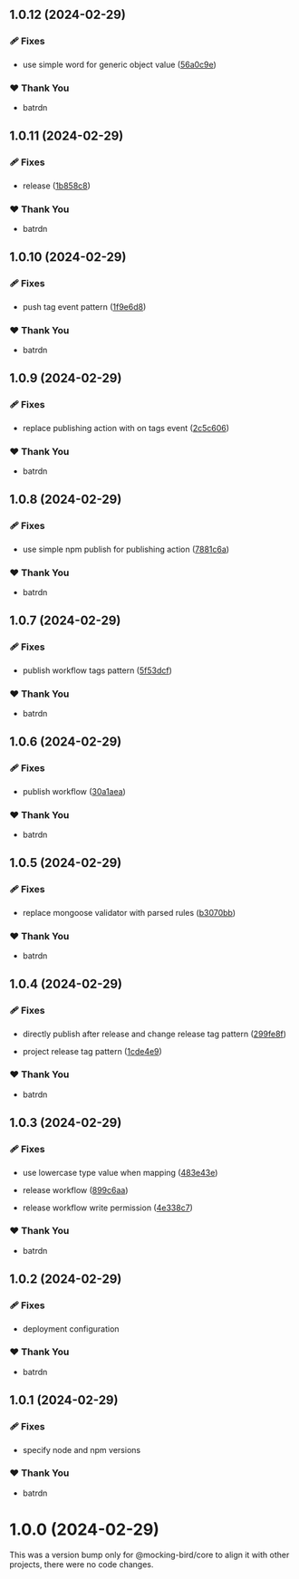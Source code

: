 ## 1.0.12 (2024-02-29)


### 🩹 Fixes

- use simple word for generic object value ([56a0c9e](https://github.com/batrdn/mocking-bird/commit/56a0c9e))


### ❤️  Thank You

- batrdn

## 1.0.11 (2024-02-29)


### 🩹 Fixes

- release ([1b858c8](https://github.com/batrdn/mocking-bird/commit/1b858c8))


### ❤️  Thank You

- batrdn

## 1.0.10 (2024-02-29)


### 🩹 Fixes

- push tag event pattern ([1f9e6d8](https://github.com/batrdn/mocking-bird/commit/1f9e6d8))


### ❤️  Thank You

- batrdn

## 1.0.9 (2024-02-29)


### 🩹 Fixes

- replace publishing action with on tags event ([2c5c606](https://github.com/batrdn/mocking-bird/commit/2c5c606))


### ❤️  Thank You

- batrdn

## 1.0.8 (2024-02-29)


### 🩹 Fixes

- use simple npm publish for publishing action ([7881c6a](https://github.com/batrdn/mocking-bird/commit/7881c6a))


### ❤️  Thank You

- batrdn

## 1.0.7 (2024-02-29)


### 🩹 Fixes

- publish workflow tags pattern ([5f53dcf](https://github.com/batrdn/mocking-bird/commit/5f53dcf))


### ❤️  Thank You

- batrdn

## 1.0.6 (2024-02-29)


### 🩹 Fixes

- publish workflow ([30a1aea](https://github.com/batrdn/mocking-bird/commit/30a1aea))


### ❤️  Thank You

- batrdn

## 1.0.5 (2024-02-29)


### 🩹 Fixes

- replace mongoose validator with parsed rules ([b3070bb](https://github.com/batrdn/mocking-bird/commit/b3070bb))


### ❤️  Thank You

- batrdn

## 1.0.4 (2024-02-29)


### 🩹 Fixes

- directly publish after release and change release tag pattern ([299fe8f](https://github.com/batrdn/mocking-bird/commit/299fe8f))

- project release tag pattern ([1cde4e9](https://github.com/batrdn/mocking-bird/commit/1cde4e9))


### ❤️  Thank You

- batrdn

## 1.0.3 (2024-02-29)


### 🩹 Fixes

- use lowercase type value when mapping ([483e43e](https://github.com/batrdn/mocking-bird/commit/483e43e))

- release workflow ([899c6aa](https://github.com/batrdn/mocking-bird/commit/899c6aa))

- release workflow write permission ([4e338c7](https://github.com/batrdn/mocking-bird/commit/4e338c7))


### ❤️  Thank You

- batrdn

## 1.0.2 (2024-02-29)


### 🩹 Fixes

- deployment configuration


### ❤️  Thank You

- batrdn

## 1.0.1 (2024-02-29)


### 🩹 Fixes

- specify node and npm versions


### ❤️  Thank You

- batrdn

# 1.0.0 (2024-02-29)

This was a version bump only for @mocking-bird/core to align it with other projects, there were no code changes.